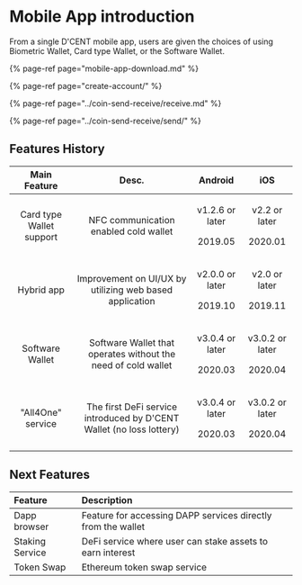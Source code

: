 # Mobile App introduction

From a single D'CENT mobile app, users are given the choices of using Biometric Wallet, Card type Wallet, or the Software Wallet.

{% page-ref page="mobile-app-download.md" %}

{% page-ref page="create-account/" %}

{% page-ref page="../coin-send-receive/receive.md" %}

{% page-ref page="../coin-send-receive/send/" %}

## Features History

<table>
  <thead>
    <tr>
      <th style="text-align:center">Main Feature</th>
      <th style="text-align:center">Desc.</th>
      <th style="text-align:center">Android</th>
      <th style="text-align:center">iOS</th>
    </tr>
  </thead>
  <tbody>
    <tr>
      <td style="text-align:center">Card type Wallet support</td>
      <td style="text-align:center">NFC communication enabled cold wallet</td>
      <td style="text-align:center">
        <p>v1.2.6 or later</p>
        <p>2019.05</p>
      </td>
      <td style="text-align:center">
        <p>v2.2 or later</p>
        <p>2020.01</p>
      </td>
    </tr>
    <tr>
      <td style="text-align:center">Hybrid app</td>
      <td style="text-align:center">Improvement on UI/UX by utilizing web based application</td>
      <td style="text-align:center">
        <p>v2.0.0 or later</p>
        <p>2019.10</p>
      </td>
      <td style="text-align:center">
        <p>v2.0 or later</p>
        <p>2019.11</p>
      </td>
    </tr>
    <tr>
      <td style="text-align:center">Software Wallet</td>
      <td style="text-align:center">Software Wallet that operates without the need of cold wallet</td>
      <td
      style="text-align:center">
        <p>v3.0.4 or later</p>
        <p>2020.03</p>
        </td>
        <td style="text-align:center">
          <p>v3.0.2 or later</p>
          <p>2020.04</p>
        </td>
    </tr>
    <tr>
      <td style="text-align:center">&quot;All4One&quot; service</td>
      <td style="text-align:center">The first DeFi service introduced by D&apos;CENT Wallet (no loss lottery)</td>
      <td
      style="text-align:center">
        <p>v3.0.4 or later</p>
        <p>2020.03</p>
        </td>
        <td style="text-align:center">
          <p>v3.0.2 or later</p>
          <p>2020.04</p>
        </td>
    </tr>
  </tbody>
</table>

## Next Features

| Feature | Description |
| :--- | :--- |
| Dapp browser | Feature for accessing DAPP services directly from the wallet |
| Staking Service | DeFi service where user can stake assets to earn interest |
| Token Swap | Ethereum token swap service |



